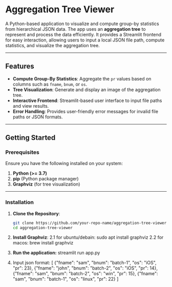 # Aggregation Tree Viewer

A Python-based application to visualize and compute group-by statistics from hierarchical JSON data. The app uses an **aggregation tree** to represent and process the data efficiently. It provides a Streamlit frontend for easy interaction, allowing users to input a local JSON file path, compute statistics, and visualize the aggregation tree.

---

## Features

- **Compute Group-By Statistics**: Aggregate the `pr` values based on columns such as `fname`, `bnum`, or `os`.
- **Tree Visualization**: Generate and display an image of the aggregation tree.
- **Interactive Frontend**: Streamlit-based user interface to input file paths and view results.
- **Error Handling**: Provides user-friendly error messages for invalid file paths or JSON formats.

---

## Getting Started

### Prerequisites

Ensure you have the following installed on your system:

1. **Python (>= 3.7)**
2. **pip** (Python package manager)
3. **Graphviz** (for tree visualization)

---

### Installation

1. **Clone the Repository**:
   ```bash
   git clone https://github.com/your-repo-name/aggregation-tree-viewer.git
   cd aggregation-tree-viewer

2. **Install Graphviz**:
   2.1 for ubuntu/debain:
        sudo apt install graphviz
   2.2 for macos:
        brew install graphviz

3. **Run the application:**
   streamlit run app.py

4. Input json format:
[
    {"fname": "sam", "bnum": "batch-1", "os": "iOS", "pr": 23},
    {"fname": "john", "bnum": "batch-2", "os": "iOS", "pr": 14},
    {"fname": "sam", "bnum": "batch-2", "os": "win", "pr": 15},
    {"fname": "sam", "bnum": "batch-1", "os": "linux", "pr": 22}
]
    
